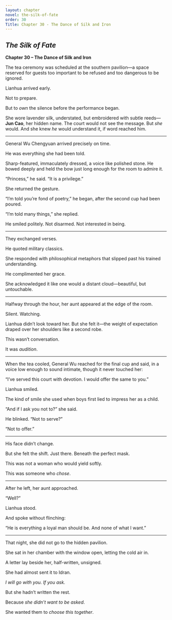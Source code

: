 ```yaml
---
layout: chapter
novel: the-silk-of-fate
order: 30
Title: Chapter 30 - The Dance of Silk and Iron
---
```


## *The Silk of Fate*  
**Chapter 30 – The Dance of Silk and Iron**

The tea ceremony was scheduled at the southern pavilion—a space reserved for guests too important to be refused and too dangerous to be ignored. 

Lianhua arrived early.

Not to prepare.

But to *own* the silence before the performance began.

She wore lavender silk, understated, but embroidered with subtle reeds—**Jun Cao**, her hidden name. The court would not see the message. But *she* would. And she knew *he* would understand it, if word reached him.

---

General Wu Chengyuan arrived precisely on time.

He was everything she had been told.

Sharp-featured, immaculately dressed, a voice like polished stone. He bowed deeply and held the bow just long enough for the room to admire it.

“Princess,” he said. “It is a privilege.”

She returned the gesture.

“I’m told you’re fond of poetry,” he began, after the second cup had been poured.

“I’m told many things,” she replied.

He smiled politely. Not disarmed. Not interested in being.

---

They exchanged verses.

He quoted military classics.

She responded with philosophical metaphors that slipped past his trained understanding.

He complimented her grace.

She acknowledged it like one would a distant cloud—beautiful, but untouchable.

---

Halfway through the hour, her aunt appeared at the edge of the room.

Silent. Watching.

Lianhua didn’t look toward her. But she felt it—the weight of expectation draped over her shoulders like a second robe.

This wasn’t conversation.

It was *audition*.

---

When the tea cooled, General Wu reached for the final cup and said, in a voice low enough to sound intimate, though it never touched her:

“I’ve served this court with devotion. I would offer the same to you.”

Lianhua smiled.

The kind of smile she used when boys first lied to impress her as a child.

“And if I ask you not to?” she said.

He blinked. “Not to serve?”

“Not to offer.”

---

His face didn’t change.

But she felt the shift. Just there. Beneath the perfect mask.

This was not a woman who would yield softly.

This was someone who *chose*.

---

After he left, her aunt approached.

“Well?”

Lianhua stood.

And spoke without flinching:

“He is everything a loyal man should be. And none of what I want.”

---

That night, she did not go to the hidden pavilion.

She sat in her chamber with the window open, letting the cold air in.

A letter lay beside her, half-written, unsigned.

She had almost sent it to Idran.

*I will go with you. If you ask.*

But she hadn’t written the rest.

Because *she didn’t want to be asked*.

She wanted them to *choose this together*.